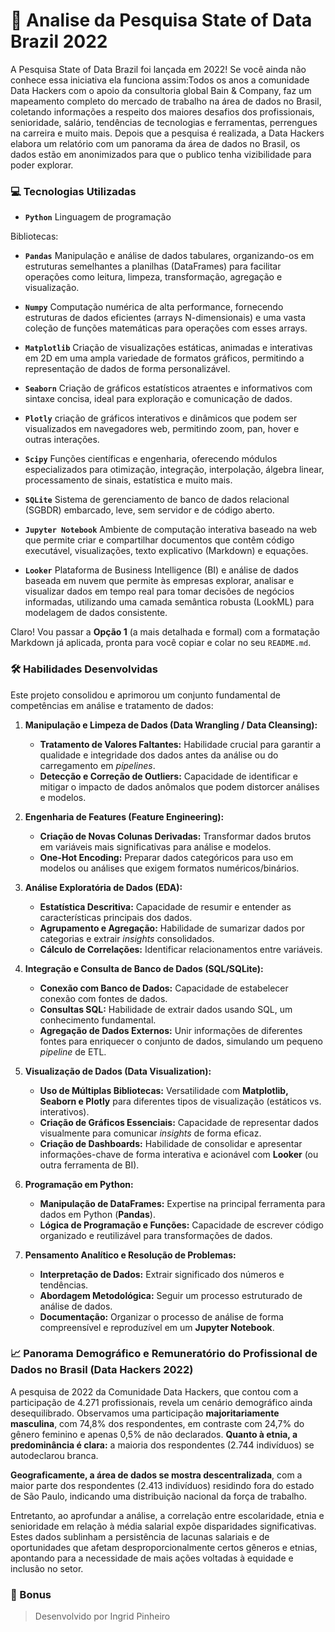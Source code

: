 # :mag_right: Analise da Pesquisa State of Data Brazil 2022

A Pesquisa State of Data Brazil foi lançada em 2022! Se você ainda não conhece essa iniciativa ela funciona assim:Todos os anos a comunidade Data Hackers com o apoio da consultoria global Bain & Company, faz um mapeamento completo do mercado de trabalho na área de dados no Brasil, coletando informações a respeito dos maiores desafios dos profissionais, senioridade, salário, tendências de tecnologias e ferramentas, perrengues na carreira e muito mais. Depois que a pesquisa é realizada, a Data Hackers elabora um relatório com um panorama da área de dados no Brasil, os dados estão em anonimizados para que o publico tenha vizibilidade para poder explorar.


### 💻 Tecnologias Utilizadas
- **`Python`** Linguagem de programação

Bibliotecas:
  - **`Pandas`** Manipulação e análise de dados tabulares, organizando-os em estruturas semelhantes a planilhas (DataFrames) para facilitar operações como leitura, limpeza, transformação, agregação e visualização.
  - **`Numpy`** Computação numérica de alta performance, fornecendo estruturas de dados eficientes (arrays N-dimensionais) e uma vasta coleção de funções matemáticas para operações com esses arrays.
  - **`Matplotlib`** Criação de visualizações estáticas, animadas e interativas em 2D em uma ampla variedade de formatos gráficos, permitindo a representação de dados de forma personalizável.
  - **`Seaborn`** Criação de gráficos estatísticos atraentes e informativos com sintaxe concisa, ideal para exploração e comunicação de dados.
  - **`Plotly`** criação de gráficos interativos e dinâmicos que podem ser visualizados em navegadores web, permitindo zoom, pan, hover e outras interações.
  - **`Scipy`** Funções científicas e engenharia, oferecendo módulos especializados para otimização, integração, interpolação, álgebra linear, processamento de sinais, estatística e muito mais.

  - **`SQLite`** Sistema de gerenciamento de banco de dados relacional (SGBDR) embarcado, leve, sem servidor e de código aberto.

  - **`Jupyter Notebook`** Ambiente de computação interativa baseado na web que permite criar e compartilhar documentos que contêm código executável, visualizações, texto explicativo (Markdown) e equações.
 
  - **`Looker`** Plataforma de Business Intelligence (BI) e análise de dados baseada em nuvem que permite às empresas explorar, analisar e visualizar dados em tempo real para tomar decisões de negócios informadas, utilizando uma camada semântica robusta (LookML) para modelagem de dados consistente.

Claro\! Vou passar a **Opção 1** (a mais detalhada e formal) com a formatação Markdown já aplicada, pronta para você copiar e colar no seu `README.md`.

### **:hammer_and_wrench: Habilidades Desenvolvidas** 
Este projeto consolidou e aprimorou um conjunto fundamental de competências em análise e tratamento de dados:

1.  **Manipulação e Limpeza de Dados (Data Wrangling / Data Cleansing):**
    * **Tratamento de Valores Faltantes:** Habilidade crucial para garantir a qualidade e integridade dos dados antes da análise ou do carregamento em *pipelines*.
    * **Detecção e Correção de Outliers:** Capacidade de identificar e mitigar o impacto de dados anômalos que podem distorcer análises e modelos.

2.  **Engenharia de Features (Feature Engineering):**
    * **Criação de Novas Colunas Derivadas:** Transformar dados brutos em variáveis mais significativas para análise e modelos.
    * **One-Hot Encoding:** Preparar dados categóricos para uso em modelos ou análises que exigem formatos numéricos/binários.

3.  **Análise Exploratória de Dados (EDA):**
    * **Estatística Descritiva:** Capacidade de resumir e entender as características principais dos dados.
    * **Agrupamento e Agregação:** Habilidade de sumarizar dados por categorias e extrair *insights* consolidados.
    * **Cálculo de Correlações:** Identificar relacionamentos entre variáveis.

4.  **Integração e Consulta de Banco de Dados (SQL/SQLite):**
    * **Conexão com Banco de Dados:** Capacidade de estabelecer conexão com fontes de dados.
    * **Consultas SQL:** Habilidade de extrair dados usando SQL, um conhecimento fundamental.
    * **Agregação de Dados Externos:** Unir informações de diferentes fontes para enriquecer o conjunto de dados, simulando um pequeno *pipeline* de ETL.

5.  **Visualização de Dados (Data Visualization):**
    * **Uso de Múltiplas Bibliotecas:** Versatilidade com **Matplotlib, Seaborn e Plotly** para diferentes tipos de visualização (estáticos vs. interativos).
    * **Criação de Gráficos Essenciais:** Capacidade de representar dados visualmente para comunicar *insights* de forma eficaz.
    * **Criação de Dashboards:** Habilidade de consolidar e apresentar informações-chave de forma interativa e acionável com **Looker** (ou outra ferramenta de BI).

6.  **Programação em Python:**
    * **Manipulação de DataFrames:** Expertise na principal ferramenta para dados em Python (**Pandas**).
    * **Lógica de Programação e Funções:** Capacidade de escrever código organizado e reutilizável para transformações de dados.

7.  **Pensamento Analítico e Resolução de Problemas:**
    * **Interpretação de Dados:** Extrair significado dos números e tendências.
    * **Abordagem Metodológica:** Seguir um processo estruturado de análise de dados.
    * **Documentação:** Organizar o processo de análise de forma compreensível e reproduzível em um **Jupyter Notebook**.

### :chart_with_upwards_trend: Panorama Demográfico e Remuneratório do Profissional de Dados no Brasil (Data Hackers 2022)

A pesquisa de 2022 da Comunidade Data Hackers, que contou com a participação de 4.271 profissionais, revela um cenário demográfico ainda desequilibrado. Observamos uma participação **majoritariamente masculina**, com 74,8% dos respondentes, em contraste com 24,7% do gênero feminino e apenas 0,5% de não declarados. **Quanto à etnia, a predominância é clara:** a maioria dos respondentes (2.744 indivíduos) se autodeclarou branca.

**Geograficamente, a área de dados se mostra descentralizada**, com a maior parte dos respondentes (2.413 indivíduos) residindo fora do estado de São Paulo, indicando uma distribuição nacional da força de trabalho.

Entretanto, ao aprofundar a análise, a correlação entre escolaridade, etnia e senioridade em relação à média salarial expõe disparidades significativas. Estes dados sublinham a persistência de lacunas salariais e de oportunidades que afetam desproporcionalmente certos gêneros e etnias, apontando para a necessidade de mais ações voltadas à equidade e inclusão no setor.

### :star2: Bonus
> Desenvolvido por Ingrid Pinheiro
